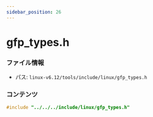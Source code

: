 ```yaml
---
sidebar_position: 26
---
```

# gfp_types.h

### ファイル情報

- パス: `linux-v6.12/tools/include/linux/gfp_types.h`

### コンテンツ

```h
#include "../../../include/linux/gfp_types.h"

```
